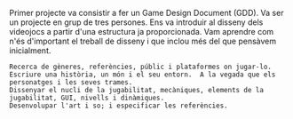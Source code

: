 Primer projecte va consistir a fer un Game Design Document (GDD).
Va ser un projecte en grup de tres persones.
Ens va introduir al disseny dels videojocs a partir d'una estructura ja proporcionada.
Vam aprendre com n'és d'important el treball de disseny i que inclou més del que pensàvem inicialment.

    Recerca de gèneres, referències, públic i plataformes on jugar-lo.
    Escriure una història, un món i el seu entorn.  A la vegada que els personatges i les seves trames.
    Dissenyar el nucli de la jugabilitat, mecàniques, elements de la jugabilitat, GUI, nivells i dinàmiques.
    Desenvolupar l'art i so; i especificar les referències.
